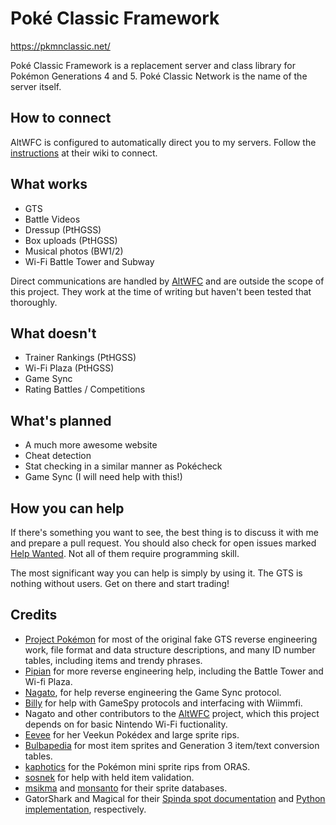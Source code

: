 # Poké Classic Framework

https://pkmnclassic.net/

Poké Classic Framework is a replacement server and class library for Pokémon
Generations 4 and 5. Poké Classic Network is the name of the server itself.

## How to connect

AltWFC is configured to automatically direct you to my servers. Follow the
[instructions](https://github.com/polaris-/dwc_network_server_emulator/wiki) 
at their wiki to connect.

## What works

* GTS
* Battle Videos
* Dressup (PtHGSS)
* Box uploads (PtHGSS)
* Musical photos (BW1/2)
* Wi-Fi Battle Tower and Subway

Direct communications are handled by 
[AltWFC](https://github.com/polaris-/dwc_network_server_emulator) and are
outside the scope of this project. They work at the time of writing but 
haven't been tested that thoroughly.

## What doesn't

* Trainer Rankings (PtHGSS)
* Wi-Fi Plaza (PtHGSS)
* Game Sync
* Rating Battles / Competitions

## What's planned

* A much more awesome website
* Cheat detection
* Stat checking in a similar manner as Pokécheck
* Game Sync (I will need help with this!)

## How you can help

If there's something you want to see, the best thing is to discuss it with me
and prepare a pull request. You should also check for open issues marked
[Help Wanted](https://github.com/mm201/pkmn-classic-framework/labels/help%20wanted).
Not all of them require programming skill.

The most significant way you can help is simply by using it. The GTS is nothing
without users. Get on there and start trading!

## Credits

* [Project Pokémon](https://projectpokemon.org/) for most of the original fake
GTS reverse engineering work, file format and data structure descriptions, and
many ID number tables, including items and trendy phrases.
* [Pipian](http://www.pipian.net/ierukana/) for more reverse engineering help,
including the Battle Tower and Wi-fi Plaza.
* [Nagato](https://github.com/polaris-), for help reverse engineering the Game
Sync protocol.
* [Billy](https://billy.wales/) for help with GameSpy protocols and interfacing
with Wiimmfi.
* Nagato and other contributors to the
[AltWFC](https://github.com/barronwaffles/dwc_network_server_emulator) project,
which this project depends on for basic Nintendo Wi-Fi fuctionality.
* [Eevee](https://veekun.com/) for her Veekun Pokédex and large sprite rips.
* [Bulbapedia](https://bulbapedia.bulbagarden.net/wiki/Main_Page) for most item
sprites and Generation 3 item/text conversion tables.
* [kaphotics](https://twitter.com/kaphotics) for the Pokémon mini sprite rips
from ORAS.
* [sosnek](https://github.com/sosnek) for help with held item validation.
* [msikma](https://github.com/msikma/pokesprite) and 
[monsanto](https://github.com/smogon/sprites) for their sprite databases.
* GatorShark and Magical for their
[Spinda spot documentation](https://gatorshark.webs.com/SpindaDocumentation.htm)
and [Python implementation](https://github.com/magical/spinda), respectively.
